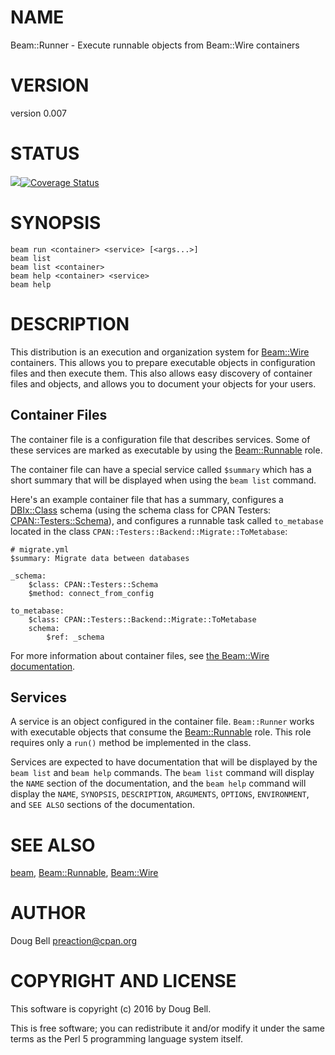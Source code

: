 # NAME

Beam::Runner - Execute runnable objects from Beam::Wire containers

# VERSION

version 0.007

# STATUS

<a href="https://travis-ci.org/preaction/Beam-Runner"><img src="https://travis-ci.org/preaction/Beam-Runner.svg?branch=master"></a><a href="https://coveralls.io/r/preaction/Beam-Runner"><img src="https://coveralls.io/repos/preaction/Beam-Runner/badge.png" alt="Coverage Status" /></a>

# SYNOPSIS

    beam run <container> <service> [<args...>]
    beam list
    beam list <container>
    beam help <container> <service>
    beam help

# DESCRIPTION

This distribution is an execution and organization system for
[Beam::Wire](https://metacpan.org/pod/Beam::Wire) containers. This allows you to prepare executable objects
in configuration files and then execute them. This also allows easy
discovery of container files and objects, and allows you to document
your objects for your users.

## Container Files

The container file is a configuration file that describes services. Some
of these services are marked as executable by using the [Beam::Runnable](https://metacpan.org/pod/Beam::Runnable)
role.

The container file can have a special service called `$summary` which
has a short summary that will be displayed when using the `beam list`
command.

Here's an example container file that has a summary, configures
a [DBIx::Class](https://metacpan.org/pod/DBIx::Class) schema (using the schema class for CPAN Testers:
[CPAN::Testers::Schema](https://metacpan.org/pod/CPAN::Testers::Schema)), and configures a runnable task called
`to_metabase` located in the class
`CPAN::Testers::Backend::Migrate::ToMetabase`:

    # migrate.yml
    $summary: Migrate data between databases

    _schema:
        $class: CPAN::Testers::Schema
        $method: connect_from_config

    to_metabase:
        $class: CPAN::Testers::Backend::Migrate::ToMetabase
        schema:
            $ref: _schema

For more information about container files, see [the Beam::Wire
documentation](https://metacpan.org/pod/Beam::Wire).

## Services

A service is an object configured in the container file. `Beam::Runner`
works with executable objects that consume the [Beam::Runnable](https://metacpan.org/pod/Beam::Runnable) role.
This role requires only a `run()` method be implemented in the class.

Services are expected to have documentation that will be displayed by
the `beam list` and `beam help` commands. The `beam list` command
will display the `NAME` section of the documentation, and the `beam
help` command will display the `NAME`, `SYNOPSIS`, `DESCRIPTION`,
`ARGUMENTS`, `OPTIONS`, `ENVIRONMENT`, and `SEE ALSO` sections of
the documentation.

# SEE ALSO

[beam](https://metacpan.org/pod/beam), [Beam::Runnable](https://metacpan.org/pod/Beam::Runnable), [Beam::Wire](https://metacpan.org/pod/Beam::Wire)

# AUTHOR

Doug Bell <preaction@cpan.org>

# COPYRIGHT AND LICENSE

This software is copyright (c) 2016 by Doug Bell.

This is free software; you can redistribute it and/or modify it under
the same terms as the Perl 5 programming language system itself.
